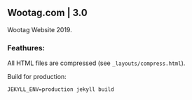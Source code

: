 ## Wootag.com | 3.0

Wootag Website 2019.

### Feathures:

All HTML files are compressed (see `_layouts/compress.html`).

Build for production:

`JEKYLL_ENV=production jekyll build`
